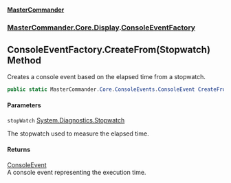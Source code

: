 #### [MasterCommander](MasterCommander.md 'MasterCommander')
### [MasterCommander.Core.Display](MasterCommander.Core.Display.md 'MasterCommander.Core.Display').[ConsoleEventFactory](ConsoleEventFactory.md 'MasterCommander.Core.Display.ConsoleEventFactory')

## ConsoleEventFactory.CreateFrom(Stopwatch) Method

Creates a console event based on the elapsed time from a stopwatch.

```csharp
public static MasterCommander.Core.ConsoleEvents.ConsoleEvent CreateFrom(System.Diagnostics.Stopwatch stopWatch);
```
#### Parameters

<a name='MasterCommander.Core.Display.ConsoleEventFactory.CreateFrom(System.Diagnostics.Stopwatch).stopWatch'></a>

`stopWatch` [System.Diagnostics.Stopwatch](https://docs.microsoft.com/en-us/dotnet/api/System.Diagnostics.Stopwatch 'System.Diagnostics.Stopwatch')

The stopwatch used to measure the elapsed time.

#### Returns
[ConsoleEvent](ConsoleEvent.md 'MasterCommander.Core.ConsoleEvents.ConsoleEvent')  
A console event representing the execution time.